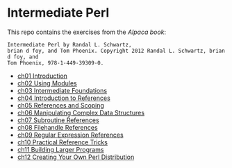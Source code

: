 # Intermediate Perl
This repo contains the exercises from the _Alpaca book_:

```
Intermediate Perl by Randal L. Schwartz,
brian d foy, and Tom Phoenix. Copyright 2012 Randal L. Schwartz, brian d foy, and
Tom Phoenix, 978-1-449-39309-0.
```
- [ch01 Introduction](ch01/)
- [ch02 Using Modules](ch02/)
- [ch03 Intermediate Foundations](ch03/)
- [ch04 Introduction to References](ch04/)
- [ch05 References and Scoping](ch05/)
- [ch06 Manipulating Complex Data Structures](ch06/)
- [ch07 Subroutine References](ch07/)
- [ch08 Filehandle References](ch08/)
- [ch09 Regular Expression References](ch09/)
- [ch10 Practical Reference Tricks](ch10/)
- [ch11 Building Larger Programs](ch11/)
- [ch12 Creating Your Own Perl Distribution](ch12/)
